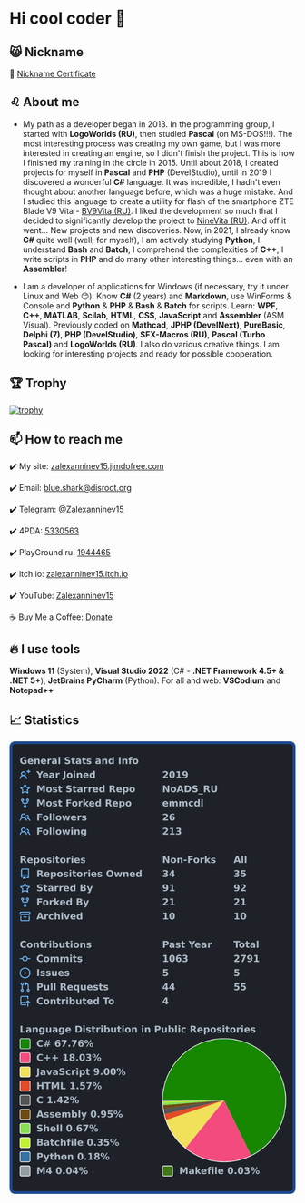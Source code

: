 # Hi cool coder 🤘

## 😸 Nickname

  👤 [Nickname Certificate](https://mynickname.com/en/Zalexanninev15)
  
## ♌ About me

- My path as a developer began in 2013. In the programming group, I started with **LogoWorlds (RU)**, then studied **Pascal** (on MS-DOS!!!). The most interesting process was creating my own game, but I was more interested in creating an engine, so I didn't finish the project. This is how I finished my training in the circle in 2015. Until about 2018, I created projects for myself in **Pascal** and **PHP** (DevelStudio), until in 2019 I discovered a wonderful **C#** language. It was incredible, I hadn't even thought about another language before, which was a huge mistake. And I studied this language to create a utility for flash of the smartphone ZTE Blade V9 Vita - [BV9Vita (RU)](https://4pda.ru/forum/index.php?showtopic=952274&view=findpost&p=88382383). I liked the development so much that I decided to significantly develop the project to [NineVita (RU)](https://4pda.ru/forum/index.php?showtopic=952274&view=findpost&p=91409816). And off it went... New projects and new discoveries. Now, in 2021, I already know **C#** quite well (well, for myself), I am actively studying **Python**, I understand **Bash** and **Batch**, I comprehend the complexities of **C++**, I write scripts in **PHP** and do many other interesting things... even with an **Assembler**!

- I am a developer of applications for Windows (if necessary, try it under Linux and Web 😊). Know **C#** (2 years) and **Markdown**, use WinForms & Console and **Python** & **PHP** & **Bash** & **Batch** for scripts. Learn: **WPF**, **C++**, **MATLAB**, **Scilab**, **HTML**, **CSS**, **JavaScript** and **Assembler** (ASM Visual). Previously coded on **Mathcad**, **JPHP (DevelNext)**, **PureBasic**, **Delphi (7)**, **PHP (DevelStudio)**, **SFX-Macros (RU)**, **Pascal (Turbo Pascal)** and **LogoWorlds (RU)**. I also do various creative things. I am looking for interesting projects and ready for possible cooperation.

## 🏆 Trophy

[![trophy](https://github-profile-trophy.vercel.app/?username=ryo-ma&theme=algolia&rank=A,AAA,AA,B,BB,BBB,SECRET&row=2&column=3)](https://github.com/ryo-ma/github-profile-trophy)

## 📫 How to reach me

  ✔️ My site: [zalexanninev15.jimdofree.com](https://zalexanninev15.jimdofree.com)

  ✔️ Email: [blue.shark@disroot.org](mailto:blue.shark@disroot.org)
  
  ✔️ Telegram: [@Zalexanninev15](https://t.me/Zalexanninev15)
  
  ✔️ 4PDA: [5330563](https://4pda.ru/forum/index.php?showuser=5330563)

  ✔️ PlayGround.ru: [1944465](https://users.playground.ru/1944465)
  
  ✔️ itch.io: [zalexanninev15.itch.io](https://zalexanninev15.itch.io)
  
  ✔️ YouTube: [Zalexanninev15](https://youtube.com/channel/UCTzLPaG_Sdb58FMntgPauyg)

  ☕ Buy Me a Coffee: [Donate](https://zalexanninev15.jimdofree.com/buy-me-a-coffee)

## 🔥 I use tools

**Windows 11** (System), **Visual Studio 2022** (C# - **.NET Framework 4.5+ & .NET 5+**), **JetBrains PyCharm** (Python). For all and web: **VSCodium** and **Notepad++**

## 📈 Statistics

![My user statistics](images/userstats.svg)

